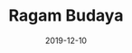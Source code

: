 ---
title: Ragam Budaya
projectLink: https://play.google.com/store/apps/details?id=app.hatchoko.ragambudaya
repoLink: https://github.com/sozonome/ragambudaya
description: Mobile app showcasing Indonesia's culture, heritage, and archipelagos with Fun Selfie Frame and Quiz feature. Build with Ionic-Angular.
date: "2019-12-10"
appStoreLink:
playStoreLink:
---